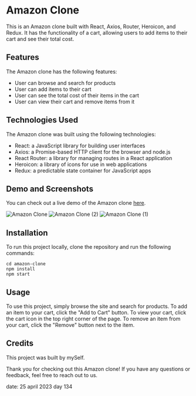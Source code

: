# Amazon Clone 

This is an Amazon clone built with React, Axios, Router, Heroicon, and Redux. It has the functionality of a cart, allowing users to add items to their cart and see their total cost.

## Features

The Amazon clone has the following features:

- User can browse and search for products
- User can add items to their cart
- User can see the total cost of their items in the cart
- User can view their cart and remove items from it

## Technologies Used

The Amazon clone was built using the following technologies:

- React: a JavaScript library for building user interfaces
- Axios: a Promise-based HTTP client for the browser and node.js
- React Router: a library for managing routes in a React application
- Heroicon: a library of icons for use in web applications
- Redux: a predictable state container for JavaScript apps

## Demo and Screenshots

You can check out a live demo of the Amazon clone [here](https://amazon-clone-eta-blue.vercel.app/).

![Amazon Clone](https://user-images.githubusercontent.com/114464208/235121180-214cbc39-1104-4294-90a4-046ccc597d8d.png)
![Amazon Clone (2)](https://user-images.githubusercontent.com/114464208/235121677-d55fa58b-6454-4c9a-8d76-ccefff4597c1.png)
![Amazon Clone (1)](https://user-images.githubusercontent.com/114464208/235121464-d78341a3-0eb3-421e-a36b-a35ef4049eee.png)


## Installation

To run this project locally, clone the repository and run the following commands:

```
cd amazon-clone
npm install
npm start
```

## Usage

To use this project, simply browse the site and search for products. To add an item to your cart, click the "Add to Cart" button. To view your cart, click the cart icon in the top right corner of the page. To remove an item from your cart, click the "Remove" button next to the item.

## Credits

This project was built by mySelf.

Thank you for checking out this Amazon clone! If you have any questions or feedback, feel free to reach out to us.

date: 25 april 2023 day 134
